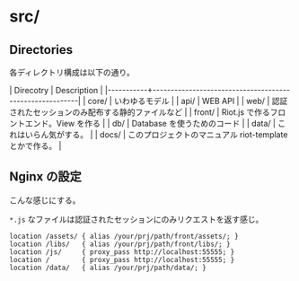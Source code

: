 # src/

## Directories

各ディレクトリ構成は以下の通り。

| Direcotry | Description                                             |
|-----------+---------------------------------------------------------|
| core/     | いわゆるモデル                                          |
| api/      | WEB API                                                 |
| web/      | 認証されたセッションのみ配布する静的ファイルなど        |
| front/    | Riot.js で作るフロントエンド。View を作る               |
| db/       | Database を使うためのコード                             |
| data/     | これはいらん気がする。                                  |
| docs/     | このプロジェクトのマニュアル riot-template とかで作る。 |

## Nginx の設定

こんな感じにする。

`*.js` なファイルは認証されたセッションにのみリクエストを返す感じ。

```
location /assets/ { alias /your/prj/path/front/assets/; }
location /libs/   { alias /your/prj/path/front/libs/; }
location /js/     { proxy_pass http://localhost:55555; }
location /        { proxy_pass http://localhost:55555; }
location /data/   { alias /your/prj/path/data/; }
```
